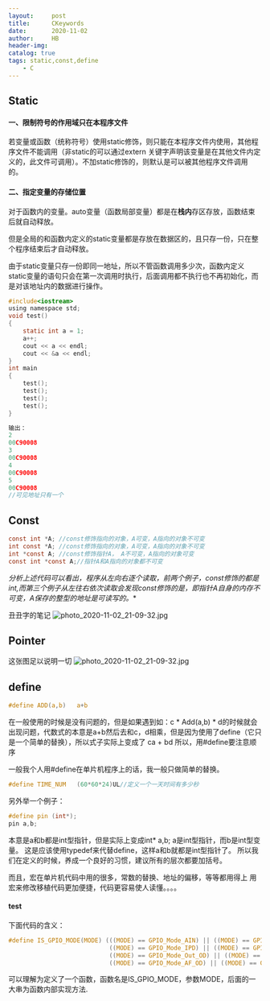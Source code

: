 ```yaml
---
layout:     post
title:      CKeywords
date:       2020-11-02
author:     HB
header-img:
catalog: true
tags: static,const,define
    - C
---
```


## Static

#### 一、限制符号的作用域只在本程序文件
若变量或函数（统称符号）使用static修饰，则只能在本程序文件内使用，其他程序文件不能调用（非static的可以通过extern 关键字声明该变量是在其他文件内定义的，此文件可调用）。不加static修饰的，则默认是可以被其他程序文件调用的。


#### 二、指定变量的存储位置
对于函数内的变量。auto变量（函数局部变量）都是在**栈内**存区存放，函数结束后就自动释放。

但是全局的和函数内定义的static变量都是存放在数据区的，且只存一份，只在整个程序结束后才自动释放。

由于static变量只存一份即同一地址，所以不管函数调用多少次，函数内定义static变量的语句只会在第一次调用时执行，后面调用都不执行也不再初始化，而是对该地址内的数据进行操作。
```c
#include<iostream>
using namespace std;
void test()
{
    static int a = 1;
    a++;
    cout << a << endl;
    cout << &a << endl;
}
int main
{
    test();
    test();
    test();
    test();
}

输出：
2
00C90008
3
00C90008
4
00C90008
5
00C90008
//可见地址只有一个
```



## Const
```c
const int *A; //const修饰指向的对象，A可变，A指向的对象不可变
int const *A; //const修饰指向的对象，A可变，A指向的对象不可变
int *const A; //const修饰指针A， A不可变，A指向的对象可变
const int *const A;//指针A和A指向的对象都不可变
```
**分析上述代码可以看出，程序从左向右逐个读取，前两个例子，const修饰的都是int,而第三个例子从左往右依次读取会发现const修饰的是*，即指针A自身的内存不可变，A保存的整型的地址是可读写的。**

丑丑字的笔记
![photo_2020-11-02_21-09-32.jpg](https://i.loli.net/2020/11/02/mlPQjo6yRMWCahr.jpg)

## Pointer
这张图足以说明一切
![photo_2020-11-02_21-09-32.jpg](https://i.loli.net/2020/11/02/mlPQjo6yRMWCahr.jpg)


## define
```c
#define ADD(a,b)   a+b
```
在一般使用的时候是没有问题的，但是如果遇到如：c * Add(a,b) * d的时候就会出现问题，代数式的本意是a+b然后去和c，d相乘，但是因为使用了define（它只是一个简单的替换），所以式子实际上变成了 ca + bd 所以，用#define要注意顺序

一般我个人用#define在单片机程序上的话，我一般只做简单的替换。
```c
#define TIME_NUM   (60*60*24)UL//定义一个一天时间有多少秒
```
另外举一个例子：
```c
#define pin (int*);
pin a,b;
```
本意是a和b都是int型指针，但是实际上变成int* a,b;
a是int型指针，而b是int型变量。
这是应该使用typedef来代替define，这样a和b就都是int型指针了。
所以我们在定义的时候，养成一个良好的习惯，建议所有的层次都要加括号。

而且，宏在单片机代码中用的很多，常数的替换、地址的偏移，等等都用得上
用宏来修改移植代码更加便捷，代码更容易使人读懂。。。。

#### test
下面代码的含义：
```c
#define IS_GPIO_MODE(MODE) (((MODE) == GPIO_Mode_AIN) || ((MODE) == GPIO_Mode_IN_FLOATING) || \
                            ((MODE) == GPIO_Mode_IPD) || ((MODE) == GPIO_Mode_IPU) || \
                            ((MODE) == GPIO_Mode_Out_OD) || ((MODE) == GPIO_Mode_Out_PP) || \
                            ((MODE) == GPIO_Mode_AF_OD) || ((MODE) == GPIO_Mode_AF_PP))
```

可以理解为定义了一个函数，函数名是IS_GPIO_MODE，参数MODE，后面的一大串为函数内部实现方法.
